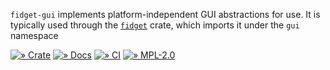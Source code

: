 `fidget-gui` implements platform-independent GUI abstractions for use.  It is
typically used through the [`fidget`](https://crates.io/crate/fidget) crate,
which imports it under the `gui` namespace

[![» Crate](https://badgen.net/crates/v/fidget-gui)](https://crates.io/crates/fidget-gui)
[![» Docs](https://badgen.net/badge/api/docs.rs/df3600)](https://docs.rs/fidget-gui/)
[![» CI](https://badgen.net/github/checks/mkeeter/fidget/main)](https://github.com/mkeeter/fidget/actions/)
[![» MPL-2.0](https://badgen.net/github/license/mkeeter/fidget)](../LICENSE.txt)
